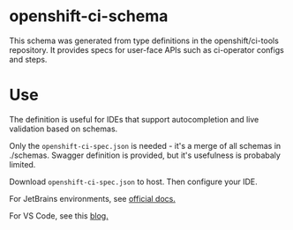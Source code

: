 # openshift-ci-schema
This schema was generated from type definitions in the openshift/ci-tools repository.  It provides specs for user-face APIs such as ci-operator configs and steps.

# Use
The definition is useful for IDEs that support autocompletion and live validation based on schemas.

Only the `openshift-ci-spec.json` is needed - it's a merge of all schemas in ./schemas.  Swagger definition is provided, but it's usefulness is probabaly limited.

Download `openshift-ci-spec.json` to host.  Then configure your IDE.  

For JetBrains environments, see [official docs.](https://www.jetbrains.com/help/idea/json.html#ws_json_schema_add_custom)

For VS Code, see this [blog.](https://dev.to/brpaz/how-to-create-your-own-auto-completion-for-json-and-yaml-files-on-vs-code-with-the-help-of-json-schema-k1i)
